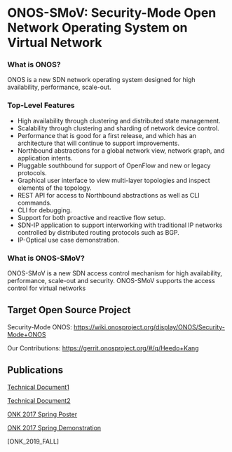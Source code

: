ONOS-SMoV: Security-Mode Open Network Operating System on Virtual Network
====================================

### What is ONOS?
ONOS is a new SDN network operating system designed for high availability,
performance, scale-out.

### Top-Level Features

* High availability through clustering and distributed state management.
* Scalability through clustering and sharding of network device control.
* Performance that is good for a first release, and which has an architecture
  that will continue to support improvements.
* Northbound abstractions for a global network view, network graph, and
  application intents.
* Pluggable southbound for support of OpenFlow and new or legacy protocols.
* Graphical user interface to view multi-layer topologies and inspect elements
  of the topology.
* REST API for access to Northbound abstractions as well as CLI commands.
* CLI for debugging.
* Support for both proactive and reactive flow setup.
* SDN-IP application to support interworking with traditional IP networks
  controlled by distributed routing protocols such as BGP.
* IP-Optical use case demonstration.

### What is ONOS-SMoV?
ONOS-SMoV is a new SDN access control mechanism for high availability, performance, scale-out and security.
ONOS-SMoV supports the access control for virtual networks

## Target Open Source Project
Security-Mode ONOS: https://wiki.onosproject.org/display/ONOS/Security-Mode+ONOS

Our Contributions: https://gerrit.onosproject.org/#/q/Heedo+Kang

## Publications
[Technical Document1](https://github.com/K-OpenNet/Main/blob/master/Technical_Documents/K-ONE_%2308-ONOS-ONOS_%EC%BB%A8%ED%8A%B8%EB%A1%A4%EB%9F%AC_%EB%B3%B4%EC%95%88%EC%9D%84_%EC%9C%84%ED%95%9C_Security-Mode_ONOS_%EC%84%A4%EA%B3%84_%EB%B0%8F_%EA%B5%AC%ED%98%84_KAIST_%EA%B0%95%ED%9D%AC%EB%8F%84-v1.0.pdf)

[Technical Document2](https://github.com/K-OpenNet/K-ONE/blob/master/Technical_Documents/K-ONE_%2329_%EA%B0%80%EC%83%81_%EB%84%A4%ED%8A%B8%EC%9B%8C%ED%81%AC_%EC%A0%91%EA%B7%BC%EC%A0%9C%EC%96%B4_%EA%B8%B0%EB%8A%A5%EC%9D%84_%EC%B6%94%EA%B0%80%ED%95%9C_Security-Mode_ONOS_KAIST_%EA%B0%95%ED%9D%AC%EB%8F%84_%EC%9D%B4%EC%B0%AC%ED%9D%AC_%EC%9D%B4%EC%8A%B9%ED%98%84.pdf)

[ONK 2017 Spring Poster](https://github.com/K-OpenNet/K-ONE/blob/master/Demonstrations/ONK_2017_Spring/%5BPoster%5DDemo%236_Security-Mode-ONOS_KAIST.pdf)

[ONK 2017 Spring Demonstration](https://www.youtube.com/watch?v=tK12aGi_Hxs&feature=youtu.be)

[ONK_2019_FALL]
